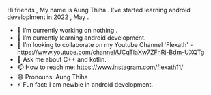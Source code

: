 Hi friends , My name is Aung Thiha . I've started learning android developlment in 2022 , May .


- 🔭 I’m currently working on nothing .
- 🌱 I’m currently learning android development.
- 👯 I’m looking to collaborate on my Youtube Channel 'Flexath' - https://www.youtube.com/channel/UCqTlaXw7ZFnRj-Bdm-UXQTg
- 💬 Ask me about C++ and kotlin.
- 📫 How to reach me: https://www.instagram.com/flexath11/
- 😄 Pronouns: Aung Thiha
- ⚡ Fun fact: I am newbie in android development.

